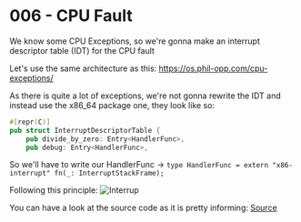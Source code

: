 # 006 - CPU Fault

We know some CPU Exceptions, so we're gonna make an interrupt descriptor table (IDT) for the CPU fault

Let's use the same architecture as this:  https://os.phil-opp.com/cpu-exceptions/

As there is quite a lot of exceptions, we're not gonna rewrite the IDT and instead use the x86_64 package one, they look like so:  

```rust
#[repr(C)]
pub struct InterruptDescriptorTable {
    pub divide_by_zero: Entry<HandlerFunc>,
    pub debug: Entry<HandlerFunc>,
```

So we'll have to write our HandlerFunc -> `type HandlerFunc = extern "x86-interrupt" fn(_: InterruptStackFrame);`  

Following this principle:
![Interrup](https://os.phil-opp.com/cpu-exceptions/exception-stack-frame.svg)

You can have a look at the source code as it is pretty informing: [Source](https://docs.rs/x86_64/0.14.2/src/x86_64/structures/idt.rs.html#40-371)
